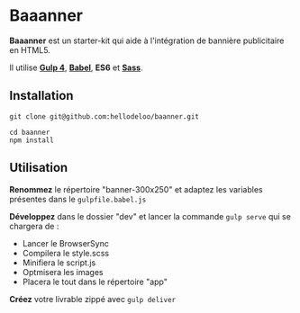Baaanner
====================

**Baaanner** est un starter-kit qui aide à l'intégration de bannière publicitaire en HTML5.

Il utilise **[Gulp 4](http://gulpjs.com/)**, **[Babel](https://babeljs.io/)**, **ES6** et **[Sass](http://sass-lang.com/)**.



## Installation

```
git clone git@github.com:hellodeloo/baanner.git
```

```
cd baanner
npm install
```



## Utilisation

**Renommez** le répertoire "banner-300x250" et adaptez les variables présentes dans le `gulpfile.babel.js`

**Développez** dans le dossier "dev" et lancer la commande `gulp serve` qui se chargera de :

- Lancer le BrowserSync
- Compilera le style.scss
- Minifiera le script.js
- Optmisera les images
- Placera le tout dans le répertoire "app"


**Créez** votre livrable zippé avec `gulp deliver`
